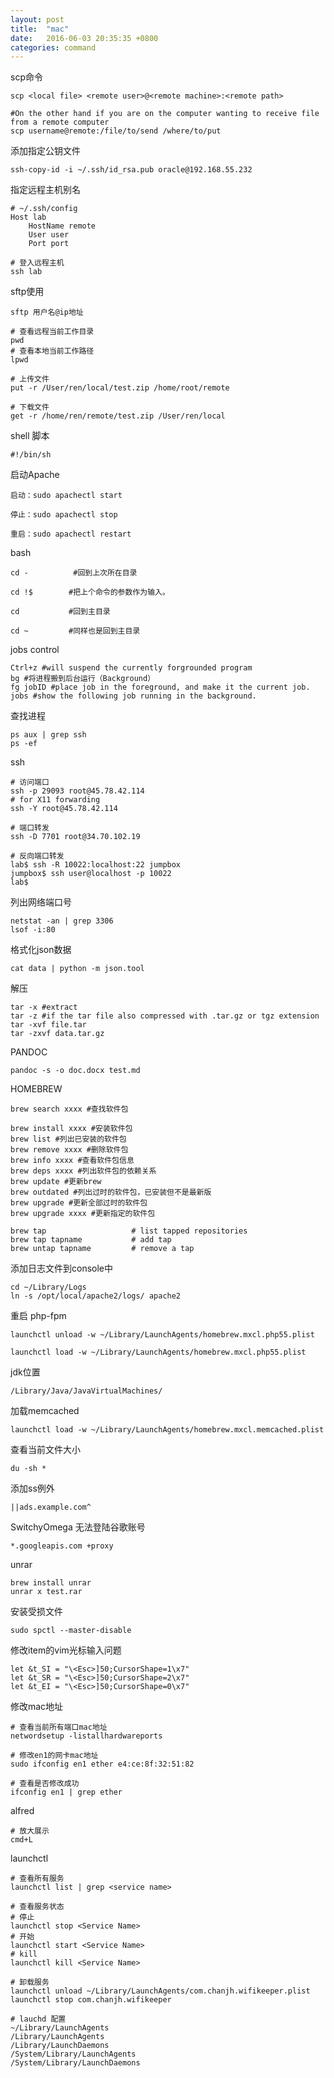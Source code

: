 ```yaml
---
layout: post
title:  "mac"
date:   2016-06-03 20:35:35 +0800
categories: command
---
```


scp命令

```
scp <local file> <remote user>@<remote machine>:<remote path>

#On the other hand if you are on the computer wanting to receive file from a remote computer
scp username@remote:/file/to/send /where/to/put
```

添加指定公钥文件
```
ssh-copy-id -i ~/.ssh/id_rsa.pub oracle@192.168.55.232
```

指定远程主机别名
```
# ~/.ssh/config
Host lab
    HostName remote
    User user
    Port port

# 登入远程主机
ssh lab
```

sftp使用
```
sftp 用户名@ip地址

# 查看远程当前工作目录
pwd
# 查看本地当前工作路径
lpwd

# 上传文件
put -r /User/ren/local/test.zip /home/root/remote

# 下载文件
get -r /home/ren/remote/test.zip /User/ren/local

```

shell 脚本
```
#!/bin/sh
```

启动Apache

```
启动：sudo apachectl start

停止：sudo apachectl stop

重启：sudo apachectl restart
```

bash
```
cd -          #回到上次所在目录

cd !$        #把上个命令的参数作为输入。

cd           #回到主目录

cd ~         #同样也是回到主目录
```

jobs control  
```
Ctrl+z #will suspend the currently forgrounded program
bg #将进程搬到后台运行（Background）
fg jobID #place job in the foreground, and make it the current job.
jobs #show the following job running in the background.

```

查找进程
```
ps aux | grep ssh
ps -ef
```

ssh
```
# 访问端口
ssh -p 29093 root@45.78.42.114
# for X11 forwarding
ssh -Y root@45.78.42.114 

# 端口转发
ssh -D 7701 root@34.70.102.19

# 反向端口转发
lab$ ssh -R 10022:localhost:22 jumpbox
jumpbox$ ssh user@localhost -p 10022
lab$
```

列出网络端口号
```
netstat -an | grep 3306
lsof -i:80
```

格式化json数据
```
cat data | python -m json.tool
```

解压
```
tar -x #extract
tar -z #if the tar file also compressed with .tar.gz or tgz extension
tar -xvf file.tar
tar -zxvf data.tar.gz
```

PANDOC
```
pandoc -s -o doc.docx test.md
```

HOMEBREW
```
brew search xxxx #查找软件包

brew install xxxx #安装软件包
brew list #列出已安装的软件包
brew remove xxxx #删除软件包
brew info xxxx #查看软件包信息
brew deps xxxx #列出软件包的依赖关系
brew update #更新brew
brew outdated #列出过时的软件包，已安装但不是最新版
brew upgrade #更新全部过时的软件包
brew upgrade xxxx #更新指定的软件包

brew tap                   # list tapped repositories
brew tap tapname           # add tap
brew untap tapname         # remove a tap
```

添加日志文件到console中
```
cd ~/Library/Logs
ln -s /opt/local/apache2/logs/ apache2
```

重启 php-fpm
```
launchctl unload -w ~/Library/LaunchAgents/homebrew.mxcl.php55.plist

launchctl load -w ~/Library/LaunchAgents/homebrew.mxcl.php55.plist
```

jdk位置
```
/Library/Java/JavaVirtualMachines/
```

加载memcached
```
launchctl load -w ~/Library/LaunchAgents/homebrew.mxcl.memcached.plist
```

查看当前文件大小
```
du -sh *
```

添加ss例外
```
||ads.example.com^
```

SwitchyOmega 无法登陆谷歌账号
```
*.googleapis.com +proxy
```

unrar
```
brew install unrar
unrar x test.rar
```

安装受损文件
```
sudo spctl --master-disable
```

修改item的vim光标输入问题
```
let &t_SI = "\<Esc>]50;CursorShape=1\x7"
let &t_SR = "\<Esc>]50;CursorShape=2\x7"
let &t_EI = "\<Esc>]50;CursorShape=0\x7"
```

修改mac地址
```
# 查看当前所有端口mac地址
networdsetup -listallhardwareports

# 修改en1的网卡mac地址
sudo ifconfig en1 ether e4:ce:8f:32:51:82

# 查看是否修改成功
ifconfig en1 | grep ether
```

alfred
```
# 放大展示
cmd+L
```

launchctl
```
# 查看所有服务
launchctl list | grep <service name>

# 查看服务状态
# 停止
launchctl stop <Service Name>
# 开始
launchctl start <Service Name>
# kill
launchctl kill <Service Name> 

# 卸载服务
launchctl unload ~/Library/LaunchAgents/com.chanjh.wifikeeper.plist
launchctl stop com.chanjh.wifikeeper

# lauchd 配置 
~/Library/LaunchAgents
/Library/LaunchAgents
/Library/LaunchDaemons
/System/Library/LaunchAgents
/System/Library/LaunchDaemons
```

